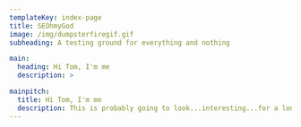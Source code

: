 ```yaml
---
templateKey: index-page
title: SEOhmyGod
image: /img/dumpsterfiregif.gif
subheading: A testing ground for everything and nothing

main:
  heading: Hi Tom, I'm me
  description: >

mainpitch:
  title: Hi Tom, I'm me
  description: This is probably going to look...interesting...for a long time, as I'm teaching myself web dev on the side. I'm a Product Manager at ResearchGate with a focus on SEO, and it's high time I actually practically apply the knowledge I spend my days encouraging others to use. Additionally, there'll be some tools popping up and other random elements as I figure out how to develop my strand of the web. Have fun!
---
```

